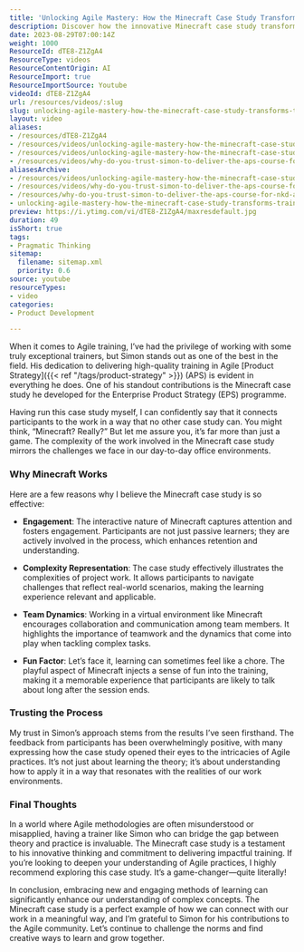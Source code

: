 ```yaml
---
title: 'Unlocking Agile Mastery: How the Minecraft Case Study Transforms Training and Team Dynamics'
description: Discover how the innovative Minecraft case study transforms Agile training, enhancing engagement and real-world application. Unlock your team's potential today!
date: 2023-08-29T07:00:14Z
weight: 1000
ResourceId: dTE8-Z1ZgA4
ResourceType: videos
ResourceContentOrigin: AI
ResourceImport: true
ResourceImportSource: Youtube
videoId: dTE8-Z1ZgA4
url: /resources/videos/:slug
slug: unlocking-agile-mastery-how-the-minecraft-case-study-transforms-training-and-team-dynamics-dTE8-Z1ZgA4
layout: video
aliases:
- /resources/dTE8-Z1ZgA4
- /resources/videos/unlocking-agile-mastery-how-the-minecraft-case-study-transforms-training-and-team-dynamics-dTE8-Z1ZgA4
- /resources/videos/unlocking-agile-mastery-how-the-minecraft-case-study-transforms-training-and-team-dynamics
- /resources/videos/why-do-you-trust-simon-to-deliver-the-aps-course-for-nkd-agility
aliasesArchive:
- /resources/videos/unlocking-agile-mastery-how-the-minecraft-case-study-transforms-training-and-team-dynamics
- /resources/videos/why-do-you-trust-simon-to-deliver-the-aps-course-for-nkd-agility
- /resources/why-do-you-trust-simon-to-deliver-the-aps-course-for-nkd-agility
- unlocking-agile-mastery-how-the-minecraft-case-study-transforms-training-and-team-dynamics-dTE8-Z1ZgA4
preview: https://i.ytimg.com/vi/dTE8-Z1ZgA4/maxresdefault.jpg
duration: 49
isShort: true
tags:
- Pragmatic Thinking
sitemap:
  filename: sitemap.xml
  priority: 0.6
source: youtube
resourceTypes:
- video
categories:
- Product Development

---
```

When it comes to Agile training, I’ve had the privilege of working with some truly exceptional trainers, but Simon stands out as one of the best in the field. His dedication to delivering high-quality training in Agile [Product Strategy]({{< ref "/tags/product-strategy" >}}) (APS) is evident in everything he does. One of his standout contributions is the Minecraft case study he developed for the Enterprise Product Strategy (EPS) programme. 

Having run this case study myself, I can confidently say that it connects participants to the work in a way that no other case study can. You might think, “Minecraft? Really?” But let me assure you, it’s far more than just a game. The complexity of the work involved in the Minecraft case study mirrors the challenges we face in our day-to-day office environments. 

### Why Minecraft Works

Here are a few reasons why I believe the Minecraft case study is so effective:

- **Engagement**: The interactive nature of Minecraft captures attention and fosters engagement. Participants are not just passive learners; they are actively involved in the process, which enhances retention and understanding.

- **Complexity Representation**: The case study effectively illustrates the complexities of project work. It allows participants to navigate challenges that reflect real-world scenarios, making the learning experience relevant and applicable.

- **Team Dynamics**: Working in a virtual environment like Minecraft encourages collaboration and communication among team members. It highlights the importance of teamwork and the dynamics that come into play when tackling complex tasks.

- **Fun Factor**: Let’s face it, learning can sometimes feel like a chore. The playful aspect of Minecraft injects a sense of fun into the training, making it a memorable experience that participants are likely to talk about long after the session ends.

### Trusting the Process

My trust in Simon’s approach stems from the results I’ve seen firsthand. The feedback from participants has been overwhelmingly positive, with many expressing how the case study opened their eyes to the intricacies of Agile practices. It’s not just about learning the theory; it’s about understanding how to apply it in a way that resonates with the realities of our work environments.

### Final Thoughts

In a world where Agile methodologies are often misunderstood or misapplied, having a trainer like Simon who can bridge the gap between theory and practice is invaluable. The Minecraft case study is a testament to his innovative thinking and commitment to delivering impactful training. If you’re looking to deepen your understanding of Agile practices, I highly recommend exploring this case study. It’s a game-changer—quite literally!

In conclusion, embracing new and engaging methods of learning can significantly enhance our understanding of complex concepts. The Minecraft case study is a perfect example of how we can connect with our work in a meaningful way, and I’m grateful to Simon for his contributions to the Agile community. Let’s continue to challenge the norms and find creative ways to learn and grow together.
